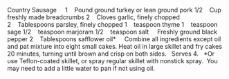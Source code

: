 Country Sausage
 
 
1    Pound ground turkey or lean ground pork
1/2    Cup freshly made breadcrumbs
2    Cloves garlic, finely chopped
2    Tablespoons parsley, finely chopped
1    teaspoon thyme
1    teaspoon sage
1/2    teaspoon marjoram
1/2    teaspoon salt
    Freshly ground black pepper
2    Tablespoons safflower oil*
 
 
Combine all ingredients except oil and pat mixture into eight small cakes. 
Heat oil in large skillet and fry cakes 20 minutes, turning until brown and crisp on both sides.
 
Serves 4.
 
*Or use Teflon-coated skillet, or spray regular skillet with nonstick spray.  You may need to add a little water to pan if not using oil.
